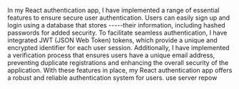 In my React authentication app, I have implemented a range of essential features to ensure secure user authentication. Users can easily sign up and login using a database that stores -----their information, including hashed passwords for added security. To facilitate seamless authentication, I have integrated JWT (JSON Web Token) tokens, which provide a unique and encrypted identifier for each user session. Additionally, I have implemented a verification process that ensures users have a unique email address, preventing duplicate registrations and enhancing the overall security of the application. With these features in place, my React authentication app offers a robust and reliable authentication system for users.
use server repow
